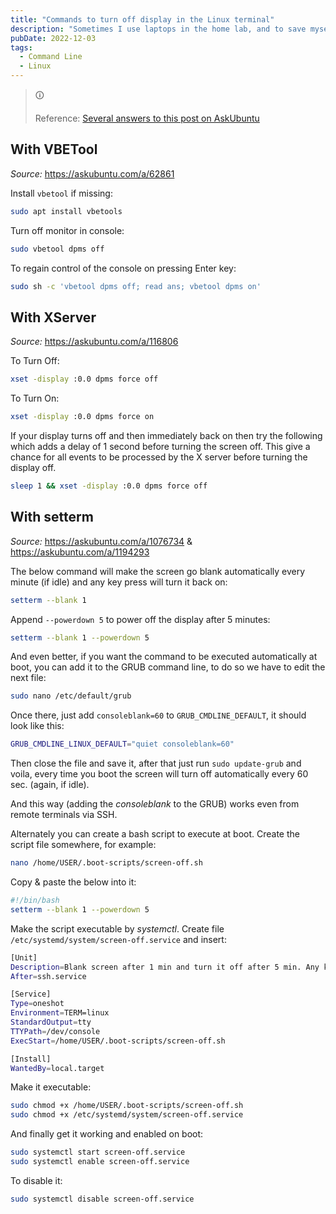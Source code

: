 ```yaml
---
title: "Commands to turn off display in the Linux terminal"
description: "Sometimes I use laptops in the home lab, and to save myself on a few watts of power usage I use these terminal commands to turn off the display, then just SSH into it from my PC."
pubDate: 2022-12-03
tags:
  - Command Line
  - Linux
---
```


> &#128712;
>
> Reference: <a href="https://askubuntu.com/questions/62858/turn-off-monitor-using-command-line" target="_blank">Several answers to this post on AskUbuntu</a>

## With VBETool

_Source:_ https://askubuntu.com/a/62861

Install `vbetool` if missing:

```bash
sudo apt install vbetools
```

Turn off monitor in console:

```bash
sudo vbetool dpms off
```

To regain control of the console on pressing Enter key:

```bash
sudo sh -c 'vbetool dpms off; read ans; vbetool dpms on'
```

## With XServer

_Source:_ https://askubuntu.com/a/116806

To Turn Off:

```bash
xset -display :0.0 dpms force off
```

To Turn On:

```bash
xset -display :0.0 dpms force on
```

If your display turns off and then immediately back on then try the following which adds a delay of 1 second before turning the screen off. This give a chance for all events to be processed by the X server before turning the display off.

```bash
sleep 1 && xset -display :0.0 dpms force off
```

## With setterm

_Source:_ https://askubuntu.com/a/1076734 & https://askubuntu.com/a/1194293

The below command will make the screen go blank automatically every minute (if idle) and any key press will turn it back on:

```bash
setterm --blank 1
```

Append `--powerdown 5` to power off the display after 5 minutes:

```bash
setterm --blank 1 --powerdown 5
```

And even better, if you want the command to be executed automatically at boot, you can add it to the GRUB command line, to do so we have to edit the next file:

```bash
sudo nano /etc/default/grub
```

Once there, just add `consoleblank=60` to `GRUB_CMDLINE_DEFAULT`, it should look like this:

```bash
GRUB_CMDLINE_LINUX_DEFAULT="quiet consoleblank=60"
```

Then close the file and save it, after that just run `sudo update-grub` and voila, every time you boot the screen will turn off automatically every 60 sec. (again, if idle).

And this way (adding the _consoleblank_ to the GRUB) works even from remote terminals via SSH.

Alternately you can create a bash script to execute at boot. Create the script file somewhere, for example:

```bash
nano /home/USER/.boot-scripts/screen-off.sh
```

Copy & paste the below into it:

```bash
#!/bin/bash
setterm --blank 1 --powerdown 5
```

Make the script executable by _systemctl_. Create file `/etc/systemd/system/screen-off.service` and insert:

```bash
[Unit]
Description=Blank screen after 1 min and turn it off after 5 min. Any keypress will turn it back on.
After=ssh.service

[Service]
Type=oneshot
Environment=TERM=linux
StandardOutput=tty
TTYPath=/dev/console
ExecStart=/home/USER/.boot-scripts/screen-off.sh

[Install]
WantedBy=local.target
```

Make it executable:

```bash
sudo chmod +x /home/USER/.boot-scripts/screen-off.sh
sudo chmod +x /etc/systemd/system/screen-off.service
```

And finally get it working and enabled on boot:

```bash
sudo systemctl start screen-off.service
sudo systemctl enable screen-off.service
```

To disable it:

```bash
sudo systemctl disable screen-off.service
```
